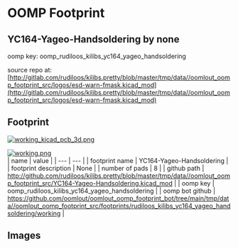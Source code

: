 # OOMP Footprint  
## YC164-Yageo-Handsoldering  by none  
  
oomp key: oomp_rudiloos_kilibs_yc164_yageo_handsoldering  
  
source repo at: [http://gitlab.com/rudiloos/kilibs.pretty/blob/master/tmp/data//oomlout_oomp_footprint_src/logos/esd-warn-fmask.kicad_mod](http://gitlab.com/rudiloos/kilibs.pretty/blob/master/tmp/data//oomlout_oomp_footprint_src/logos/esd-warn-fmask.kicad_mod)  
## Footprint  
  
[![working_kicad_pcb_3d.png](working_kicad_pcb_3d_600.png)](working_kicad_pcb_3d.png)  
  
[![working.png](working_600.png)](working.png)  
| name | value | 
| --- | --- | 
| footprint name | YC164-Yageo-Handsoldering | 
| footprint description | None | 
| number of pads | 8 | 
| github path | http://github.com/rudiloos/kilibs.pretty/blob/master/tmp/data//oomlout_oomp_footprint_src/YC164-Yageo-Handsoldering.kicad_mod | 
| oomp key | oomp_rudiloos_kilibs_yc164_yageo_handsoldering | 
| oomp bot github | https://github.com/oomlout/oomlout_oomp_footprint_bot/tree/main/tmp/data//oomlout_oomp_footprint_src/footprints/rudiloos_kilibs_yc164_yageo_handsoldering/working | 
## Images  
